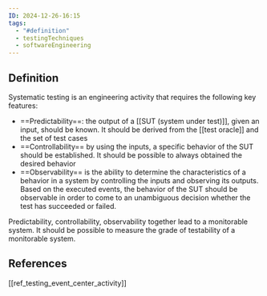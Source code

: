 ```yaml
---
ID: 2024-12-26-16:15
tags:
  - "#definition"
  - testingTechniques
  - softwareEngineering
---
```

## Definition

Systematic testing is an engineering activity that requires the following key features:
- ==Predictability==: the output of a [[SUT (system under test)]], given an input, should be known. It should be derived from the [[test oracle]] and the set of test cases
- ==Controllability== by using the inputs, a specific behavior of the SUT should be established. It should be possible to always obtained the desired behavior 
- ==Observability== is the ability to determine the characteristics of a behavior in a system by controlling the inputs and observing its outputs. Based on the executed events, the behavior of the SUT should be observable in order to come to an unambiguous decision whether the test has succeeded or failed.

Predictability, controllability, observability together lead to a monitorable system. 
It should be possible to measure the grade of testability of a monitorable system. 

## References
[[ref_testing_event_center_activity]]